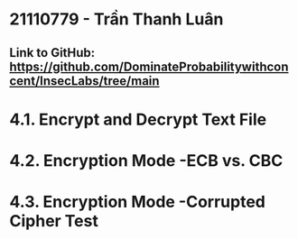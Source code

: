 # 21110779 - Trần Thanh Luân
## Link to GitHub: https://github.com/DominateProbabilitywithconcent/InsecLabs/tree/main
# 4.1. Encrypt and Decrypt Text File
# 4.2. Encryption Mode -ECB vs. CBC
# 4.3. Encryption Mode -Corrupted Cipher Test